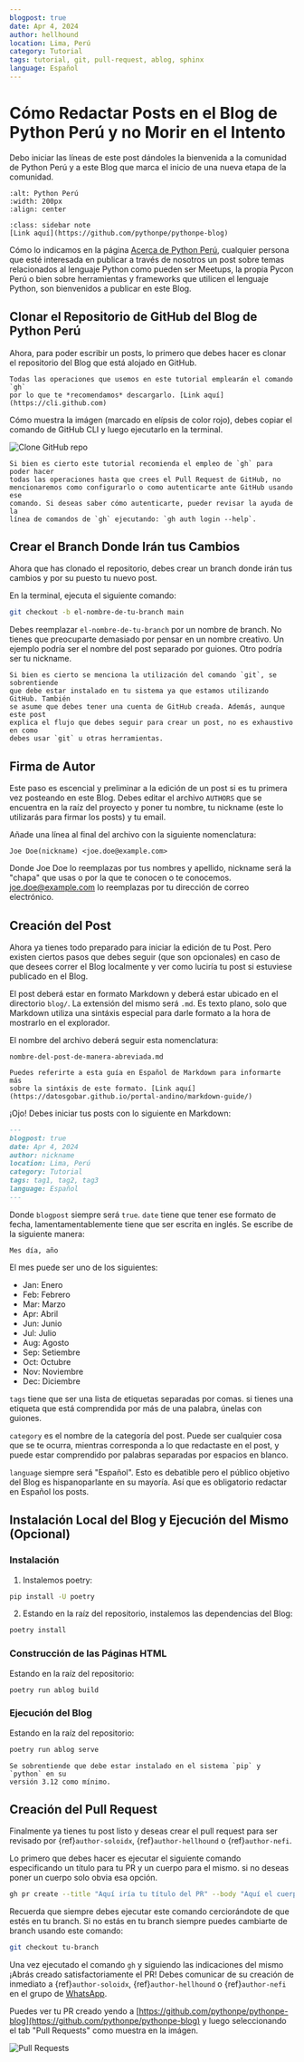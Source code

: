 ```yaml
---
blogpost: true
date: Apr 4, 2024
author: hellhound
location: Lima, Perú
category: Tutorial
tags: tutorial, git, pull-request, ablog, sphinx
language: Español
---
```


# Cómo Redactar Posts en el Blog de Python Perú y no Morir en el Intento

Debo iniciar las líneas de este post dándoles la bienvenida a la comunidad de
Python Perú y a este Blog que marca el inicio de una nueva etapa de la
comunidad.

```{image} /_static/logo/logo.svg
:alt: Python Perú
:width: 200px
:align: center
```

```{admonition} Repositorio de GitHub
:class: sidebar note
[Link aquí](https://github.com/pythonpe/pythonpe-blog)
```

Cómo lo indicamos en la página [Acerca de Python Perú](/about.md), cualquier
persona que esté interesada en publicar a través de nosotros un post sobre
temas relacionados al lenguaje Python como pueden ser Meetups, la propia Pycon
Perú o bien sobre herramientas y frameworks que utilicen el lenguaje Python,
son bienvenidos a publicar en este Blog.


## Clonar el Repositorio de GitHub del Blog de Python Perú

Ahora, para poder escribir un posts, lo primero que debes hacer es clonar
el repositorio del Blog que está alojado en GitHub.

```{admonition} Nota
Todas las operaciones que usemos en este tutorial emplearán el comando `gh`
por lo que te *recomendamos* descargarlo. [Link aquí](https://cli.github.com)
```

Cómo muestra la imágen (marcado en elípsis de color rojo), debes copiar el
comando de GitHub CLI y luego ejecutarlo en la terminal.

![Clone GitHub repo](/_static/images/clone-github-repo.png)


```{admonition} Nota
Si bien es cierto este tutorial recomienda el empleo de `gh` para poder hacer
todas las operaciones hasta que crees el Pull Request de GitHub, no
mencionaremos como configurarlo o como autenticarte ante GitHub usando ese
comando. Si deseas saber cómo autenticarte, pueder revisar la ayuda de la
línea de comandos de `gh` ejecutando: `gh auth login --help`.
```


## Crear el Branch Donde Irán tus Cambios

Ahora que has clonado el repositorio, debes crear un branch donde irán
tus cambios y por su puesto tu nuevo post.

En la terminal, ejecuta el siguiente comando:

```sh
git checkout -b el-nombre-de-tu-branch main
```

Debes reemplazar `el-nombre-de-tu-branch` por un nombre de branch. No tienes
que preocuparte demasiado por pensar en un nombre creativo. Un ejemplo podría
ser el nombre del post separado por guiones. Otro podría ser tu nickname.

```{admonition} Nota
Si bien es cierto se menciona la utilización del comando `git`, se sobrentiende 
que debe estar instalado en tu sistema ya que estamos utilizando GitHub. También
se asume que debes tener una cuenta de GitHub creada. Además, aunque este post 
explica el flujo que debes seguir para crear un post, no es exhaustivo en como 
debes usar `git` u otras herramientas.
```


## Firma de Autor

Este paso es escencial y preliminar a la edición de un post si es tu primera
vez posteando en este Blog. Debes editar el archivo `AUTHORS` que se encuentra
en la raíz del proyecto y poner tu nombre, tu nickname (este lo utilizarás para
firmar los posts) y tu email.

Añade una línea al final del archivo con la siguiente nomenclatura:

`Joe Doe(nickname) <joe.doe@example.com>`

Donde Joe Doe lo reemplazas por tus nombres y apellido, nickname será la "chapa"
que usas o por la que te conocen o te conocemos. joe.doe@example.com lo
reemplazas por tu dirección de correo electrónico.


## Creación del Post 

Ahora ya tienes todo preparado para iniciar la edición de tu Post. Pero
existen ciertos pasos que debes seguir (que son opcionales) en caso de que
desees correr el Blog localmente y ver como luciría tu post si estuviese
publicado en el Blog.

El post deberá estar en formato Markdown y deberá estar ubicado en el
directorio `blog/`. La extensión del mismo será `.md`. Es texto plano, solo
que Markdown utiliza una sintáxis especial para darle formato a la hora de
mostrarlo en el explorador.

El nombre del archivo deberá seguir esta nomenclatura:

`nombre-del-post-de-manera-abreviada.md`

```{admonition} Nota
Puedes referirte a esta guía en Español de Markdown para informarte más
sobre la sintáxis de este formato. [Link aquí](https://datosgobar.github.io/portal-andino/markdown-guide/)
```

¡Ojo! Debes iniciar tus posts con lo siguiente en Markdown:

```markdown
---
blogpost: true
date: Apr 4, 2024
author: nickname
location: Lima, Perú
category: Tutorial
tags: tag1, tag2, tag3
language: Español
---
```

Donde `blogpost` siempre será `true`. `date` tiene que tener ese formato de
fecha, lamentamentablemente tiene que ser escrita en inglés. Se escribe de la 
siguiente manera:

`Mes día, año`

El mes puede ser uno de los siguientes:

- Jan: Enero
- Feb: Febrero
- Mar: Marzo
- Apr: Abril
- Jun: Junio
- Jul: Julio
- Aug: Agosto
- Sep: Setiembre
- Oct: Octubre
- Nov: Noviembre
- Dec: Diciembre

`tags` tiene que ser una lista de etiquetas separadas por comas. si tienes una
etiqueta que está comprendida por más de una palabra, únelas con guiones.

`category` es el nombre de la categoría del post. Puede ser cualquier cosa
que se te ocurra, mientras corresponda a lo que redactaste en el post,  y
puede estar comprendido por palabras separadas por espacios en blanco.

`language` siempre será "Español". Esto es debatible pero el público objetivo
del Blog es hispanoparlante en su mayoría. Así que es obligatorio redactar en
Español los posts.


## Instalación Local del Blog y Ejecución del Mismo (Opcional)

### Instalación

1. Instalemos poetry:

```sh
pip install -U poetry
```

2. Estando en la raíz del repositorio, instalemos las dependencias del Blog:

```sh
poetry install
```

### Construcción de las Páginas HTML

Estando en la raíz del repositorio:

```sh
poetry run ablog build
```

### Ejecución del Blog

Estando en la raíz del repositorio:

```sh
poetry run ablog serve
```

```{admonition} Nota
Se sobrentiende que debe estar instalado en el sistema `pip` y `python` en su
versión 3.12 como mínimo.
```


## Creación del Pull Request

Finalmente ya tienes tu post listo y deseas crear el pull request para ser
revisado por {ref}`author-soloidx`, {ref}`author-hellhound` o {ref}`author-nefi`.

Lo primero que debes hacer es ejecutar el siguiente comando especificando un
título para tu PR y un cuerpo para el mismo. si no deseas poner un cuerpo solo
obvia esa opción.

```sh
gh pr create --title "Aquí iría tu título del PR" --body "Aquí el cuerpo de tu PR"
```

Recuerda que siempre debes ejecutar este comando cerciorándote de que estés en
tu branch. Si no estás en tu branch siempre puedes cambiarte de branch usando
este comando:

```sh
git checkout tu-branch
```

Una vez ejecutado el comando `gh` y siguiendo las indicaciones del mismo ¡Abrás
creado satisfactoriamente el PR! Debes comunicar de su creación de inmediato
a  {ref}`author-soloidx`, {ref}`author-hellhound` o {ref}`author-nefi` en el
grupo de [WhatsApp](https://chat.whatsapp.com/D9bPvUrddvSBUIkMSoTqrk).


Puedes ver tu PR creado yendo a [https://github.com/pythonpe/pythonpe-blog](https://github.com/pythonpe/pythonpe-blog)
y luego seleccionando el tab "Pull Requests" como muestra en la imágen.

![Pull Requests](/_static/images/pull-requests-github.png)
